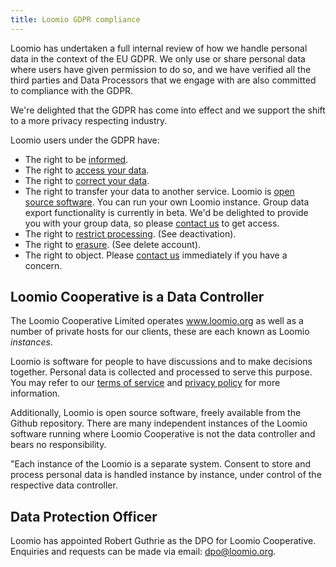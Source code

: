 ```yaml
---
title: Loomio GDPR compliance
---
```


Loomio has undertaken a full internal review of how we handle personal data in the context of the EU GDPR. We only use or share personal data where users have given permission to do so, and we have verified all the third parties and Data Processors that we engage with are also committed to compliance with the GDPR.

We're delighted that the GDPR has come into effect and we support the shift to a more privacy respecting industry.

Loomio users under the GDPR have:

- The right to be [informed](privacy).
- The right to [access your data](personal_data).
- The right to [correct your data](/profile).
- The right to transfer your data to another service. Loomio is [open source software](https://github.com/loomio/loomio). You can run your own Loomio instance. Group data export functionality is currently in beta. We'd be delighted to provide you with your group data, so please [contact us](contact) to get access.
- The right to [restrict processing](/profile). (See deactivation).
- The right to [erasure](/profile). (See delete account).
- The right to object. Please [contact us](/contact) immediately if you have a concern.

## Loomio Cooperative is a Data Controller

The Loomio Cooperative Limited operates www.loomio.org as well as a number of private hosts for our clients, these are each known as Loomio _instances_.

Loomio is software for people to have discussions and to make decisions together. Personal data is collected and processed to serve this purpose. You may refer to our [terms of service](terms_of_service) and [privacy policy](privacy) for more information.

Additionally, Loomio is open source software, freely available from the Github repository. There are many independent instances of the Loomio software running where Loomio Cooperative is not the data controller and bears no responsibility.

"Each instance of the Loomio is a separate system. Consent to store and process personal data is handled instance by instance, under control of the respective data controller.

## Data Protection Officer

Loomio has appointed Robert Guthrie as the DPO for Loomio Cooperative. Enquiries and requests can be made via email: dpo@loomio.org.
